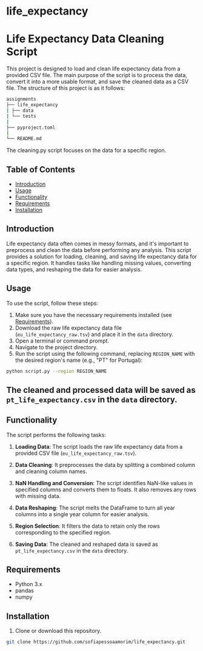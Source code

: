 # life_expectancy
# Life Expectancy Data Cleaning Script

This project is designed to load and clean life expectancy data from a provided CSV file. The main purpose of the script is to process the data, convert it into a more usable format, and save the cleaned data as a CSV file. 
The structure of this project is as it follows:
```bash
assignments
├── life_expectancy    
| ├── data             
| └── tests            
|                      
├── pyproject.toml     
|                      
└── README.md          
```
The cleaning.py script focuses on the data for a specific region.

## Table of Contents

- [Introduction](#introduction)
- [Usage](#usage)
- [Functionality](#functionality)
- [Requirements](#requirements)
- [Installation](#installation)

## Introduction

Life expectancy data often comes in messy formats, and it's important to preprocess and clean the data before performing any analysis. This script provides a solution for loading, cleaning, and saving life expectancy data for a specific region. It handles tasks like handling missing values, converting data types, and reshaping the data for easier analysis.

## Usage

To use the script, follow these steps:

1. Make sure you have the necessary requirements installed (see [Requirements](#requirements)).
2. Download the raw life expectancy data file (`eu_life_expectancy_raw.tsv`) and place it in the `data` directory.
3. Open a terminal or command prompt.
4. Navigate to the project directory.
5. Run the script using the following command, replacing `REGION_NAME` with the desired region's name (e.g., "PT" for Portugal):

```bash
python script.py --region REGION_NAME
```

## The cleaned and processed data will be saved as `pt_life_expectancy.csv` in the `data` directory.

## Functionality

The script performs the following tasks:

1. **Loading Data**: The script loads the raw life expectancy data from a provided CSV file (`eu_life_expectancy_raw.tsv`).

2. **Data Cleaning**: It preprocesses the data by splitting a combined column and cleaning column names.

3. **NaN Handling and Conversion**: The script identifies NaN-like values in specified columns and converts them to floats. It also removes any rows with missing data.

4. **Data Reshaping**: The script melts the DataFrame to turn all year columns into a single year column for easier analysis.

5. **Region Selection**: It filters the data to retain only the rows corresponding to the specified region.

6. **Saving Data**: The cleaned and reshaped data is saved as `pt_life_expectancy.csv` in the `data` directory.

## Requirements

- Python 3.x
- pandas
- numpy

## Installation

1. Clone or download this repository.

```bash
git clone https://github.com/sofiapessoaamorim/life_expectancy.git
```